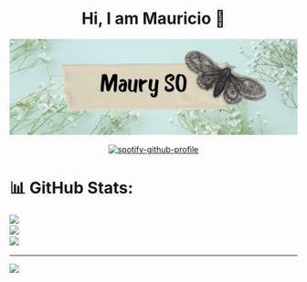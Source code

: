 <div align="center">
<h1 align="center">Hi, I am Mauricio 👋</h1>

<img src="/portada.png">

[![spotify-github-profile](https://spotify-github-profile.vercel.app/api/view?uid=31ak7tnwxckkq4lblkjnh5enrkze&cover_image=true&theme=novatorem&show_offline=true&background_color=000000&interchange=true&bar_color=53b14f&bar_color_cover=false)](https://github.com/kittinan/spotify-github-profile)
</div>

# 📊 GitHub Stats:
![](https://github-readme-stats.vercel.app/api?username=MauryAzura&theme=dark&hide_border=false&include_all_commits=true&count_private=false)<br/>
![](https://github-readme-streak-stats.herokuapp.com/?user=MauryAzura&theme=dark&hide_border=false)<br/>
![](https://github-readme-stats.vercel.app/api/top-langs/?username=MauryAzura&theme=dark&hide_border=false&include_all_commits=true&count_private=false&layout=compact)

---
[![](https://visitcount.itsvg.in/api?id=MauryAzura&icon=0&color=0)](https://visitcount.itsvg.in)

<!-- Proudly created with GPRM ( https://gprm.itsvg.in ) -->
